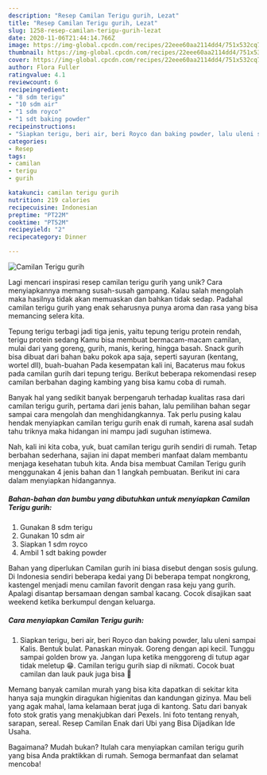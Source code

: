 ```yaml
---
description: "Resep Camilan Terigu gurih, Lezat"
title: "Resep Camilan Terigu gurih, Lezat"
slug: 1258-resep-camilan-terigu-gurih-lezat
date: 2020-11-06T21:44:14.766Z
image: https://img-global.cpcdn.com/recipes/22eee60aa2114dd4/751x532cq70/camilan-terigu-gurih-foto-resep-utama.jpg
thumbnail: https://img-global.cpcdn.com/recipes/22eee60aa2114dd4/751x532cq70/camilan-terigu-gurih-foto-resep-utama.jpg
cover: https://img-global.cpcdn.com/recipes/22eee60aa2114dd4/751x532cq70/camilan-terigu-gurih-foto-resep-utama.jpg
author: Flora Fuller
ratingvalue: 4.1
reviewcount: 6
recipeingredient:
- "8 sdm terigu"
- "10 sdm air"
- "1 sdm royco"
- "1 sdt baking powder"
recipeinstructions:
- "Siapkan terigu, beri air, beri Royco dan baking powder, lalu uleni sampai Kalis. Bentuk bulat. Panaskan minyak. Goreng dengan api kecil. Tunggu sampai golden brow ya. Jangan lupa ketika menggoreng di tutup agar tidak meletup 😁. Camilan terigu gurih siap di nikmati. Cocok buat camilan dan lauk pauk juga bisa 🤗"
categories:
- Resep
tags:
- camilan
- terigu
- gurih

katakunci: camilan terigu gurih 
nutrition: 219 calories
recipecuisine: Indonesian
preptime: "PT22M"
cooktime: "PT52M"
recipeyield: "2"
recipecategory: Dinner

---
```



![Camilan Terigu gurih](https://img-global.cpcdn.com/recipes/22eee60aa2114dd4/751x532cq70/camilan-terigu-gurih-foto-resep-utama.jpg)

Lagi mencari inspirasi resep camilan terigu gurih yang unik? Cara menyiapkannya memang susah-susah gampang. Kalau salah mengolah maka hasilnya tidak akan memuaskan dan bahkan tidak sedap. Padahal camilan terigu gurih yang enak seharusnya punya aroma dan rasa yang bisa memancing selera kita.

Tepung terigu terbagi jadi tiga jenis, yaitu tepung terigu protein rendah, terigu protein sedang Kamu bisa membuat bermacam-macam camilan, mulai dari yang goreng, gurih, manis, kering, hingga basah. Snack gurih bisa dibuat dari bahan baku pokok apa saja, seperti sayuran (kentang, wortel dll), buah-buahan Pada kesempatan kali ini, Bacaterus mau fokus pada camilan gurih dari tepung terigu. Berikut beberapa rekomendasi resep camilan berbahan daging kambing yang bisa kamu coba di rumah.

Banyak hal yang sedikit banyak berpengaruh terhadap kualitas rasa dari camilan terigu gurih, pertama dari jenis bahan, lalu pemilihan bahan segar sampai cara mengolah dan menghidangkannya. Tak perlu pusing kalau hendak menyiapkan camilan terigu gurih enak di rumah, karena asal sudah tahu triknya maka hidangan ini mampu jadi suguhan istimewa.


Nah, kali ini kita coba, yuk, buat camilan terigu gurih sendiri di rumah. Tetap berbahan sederhana, sajian ini dapat memberi manfaat dalam membantu menjaga kesehatan tubuh kita. Anda bisa membuat Camilan Terigu gurih menggunakan 4 jenis bahan dan 1 langkah pembuatan. Berikut ini cara dalam menyiapkan hidangannya.

<!--inarticleads1-->

##### Bahan-bahan dan bumbu yang dibutuhkan untuk menyiapkan Camilan Terigu gurih:

1. Gunakan 8 sdm terigu
1. Gunakan 10 sdm air
1. Siapkan 1 sdm royco
1. Ambil 1 sdt baking powder


Bahan yang diperlukan Camilan gurih ini biasa disebut dengan sosis gulung. Di Indonesia sendiri beberapa kedai yang Di beberapa tempat nongkrong, kastengel menjadi menu camilan favorit dengan rasa keju yang gurih. Apalagi disantap bersamaan dengan sambal kacang. Cocok disajikan saat weekend ketika berkumpul dengan keluarga. 

<!--inarticleads2-->

##### Cara menyiapkan Camilan Terigu gurih:

1. Siapkan terigu, beri air, beri Royco dan baking powder, lalu uleni sampai Kalis. Bentuk bulat. Panaskan minyak. Goreng dengan api kecil. Tunggu sampai golden brow ya. Jangan lupa ketika menggoreng di tutup agar tidak meletup 😁. Camilan terigu gurih siap di nikmati. Cocok buat camilan dan lauk pauk juga bisa 🤗


Memang banyak camilan murah yang bisa kita dapatkan di sekitar kita hanya saja mungkin diragukan higienitas dan kandungan gizinya. Mau beli yang agak mahal, lama kelamaan berat juga di kantong. Satu dari banyak foto stok gratis yang menakjubkan dari Pexels. Ini foto tentang renyah, sarapan, sereal. Resep Camilan Enak dari Ubi yang Bisa Dijadikan Ide Usaha. 

Bagaimana? Mudah bukan? Itulah cara menyiapkan camilan terigu gurih yang bisa Anda praktikkan di rumah. Semoga bermanfaat dan selamat mencoba!
